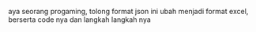aya seorang progaming, tolong format json ini ubah menjadi format excel, berserta code nya dan langkah langkah nya
